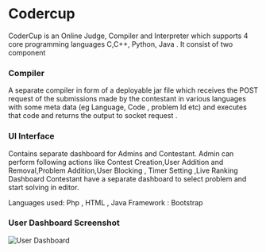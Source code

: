 # Codercup 
CoderCup is an Online Judge, Compiler and Interpreter which supports 4 core programming languages C,C++, Python, Java . It consist of two component 
### Compiler  
A separate compiler in form of a deployable jar file which receives the POST request of the submissions made by the contestant in various languages with some meta data (eg Language, Code , problem Id etc) and executes that code and returns the output to socket request . 

### UI Interface 
Contains separate dashboard for Admins and Contestant.
Admin can perform following actions like Contest Creation,User Addition and Removal,Problem Addition,User Blocking , Timer Setting ,Live Ranking Dashboard
Contestant have a separate dashboard to select problem and start solving in editor.

Languages used: Php , HTML , Java 
Framework : Bootstrap

### User Dashboard Screenshot
![User Dashboard](https://s3.amazonaws.com/poly-screenshots.angel.co/Project/68/998938/062f9a981b5245fc3b2dc3c32861f636-original.jpeg)
